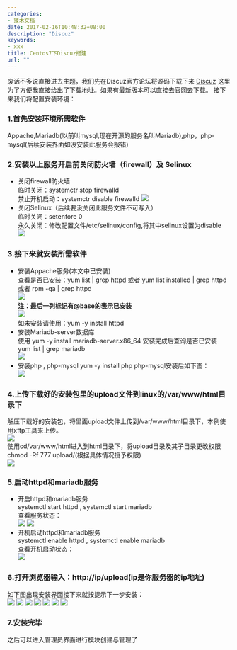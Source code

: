 ```yaml
---
categories:
- 技术文档
date: 2017-02-16T10:48:32+08:00
description: "Discuz"
keywords:
- xxx
title: Centos7下Discuz搭建
url: ""
---
```


废话不多说直接进去主题，我们先在Discuz官方论坛将源码下载下来 [Discuz](http://download.comsenz.com/DiscuzX/3.3/Discuz_X3.3_SC_UTF8.zip)
这里为了方便我直接给出了下载地址。如果有最新版本可以直接去官网去下载。
接下来我们将配置安装环境：  
### 1.首先安装环境所需软件
Appache,Mariadb(以前叫mysql,现在开源的服务名叫Mariadb),php，php-mysql(后续安装界面如没安装此服务会报错) 
### 2.安装以上服务开启前关闭防火墙（firewall）及 Selinux
* 关闭firewall防火墙   
临时关闭：systemctr stop firewalld  
禁止开机启动：systemctr disable firewalld
![](./images/FirewalldStop.png)
* 关闭Selinux（后续要没关闭此服务文件不可写入）  
临时关闭：setenfore 0    
永久关闭：修改配置文件/etc/selinux/config,将其中selinux设置为disable  
![](./images/SelinuxDisable.png)
### 3.接下来就安装所需软件
* 安装Appache服务(本文中已安装)  
查看是否已安装：yum list | grep httpd 或者 yum list installed | grep httpd 或者 rpm -qa | grep httpd  
![](./images/httpd.png)  
**注：最后一列标记有@base的表示已安装**  
![](./images/httpd1.png)  
如未安装请使用：yum -y install httpd  
* 安装Mariadb-server数据库   
使用 yum -y install mariadb-server.x86_64 安装完成后查询是否已安装 yum list | grep mariadb  
![](./images/mariadb.png)
* 安装php , php-mysql
yum -y install php php-mysql安装后如下图：  
![](./images/php.png)
### 4.上传下载好的安装包里的upload文件到linux的/var/www/html目录下
解压下载好的安装包，将里面upload文件上传到/var/www/html目录下，本例使用xftp工具来上传。  
![](./images/up.png)  
使用cd/var/www/html进入到html目录下，将upload目录及其子目录更改权限 chmod -Rf 777 upload/(根据具体情况授予权限)   
![](./images/chmod.png)

### 5.启动httpd和mariadb服务
* 开启httpd和mariadb服务  
systemctl start httpd , systemctl start mariadb  
查看服务状态：    
![](./images/httprun.png)
![](./images/mariadbrun.png)
* 开机启动httpd和mariadb服务  
systemctl enable httpd , systemctl enable mariadb  
查看开机启动状态：  
![](./images/httpAndMariadbEnable.png)
### 6.打开浏览器输入：http://ip/upload(ip是你服务器的ip地址)
如下图出现安装界面接下来就按提示下一步安装：  
![](./images/discuzInstall.png)
![](./images/install.png)
![](./images/install_01.png)
![](./images/install_02.png)
![](./images/install_03.png)
![](./images/install_04.png)
![](./images/install_05.png)
### 7.安装完毕
之后可以进入管理员界面进行模块创建与管理了





